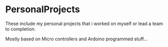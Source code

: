 # PersonalProjects

These include my personal projects that i worked on myself or lead a team to completion.

Mostly based on Micro controllers and Ardoino programmed stuff...
